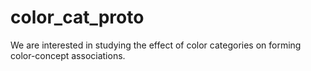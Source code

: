 # color_cat_proto

We are interested in studying the effect of color categories on forming color-concept associations.
